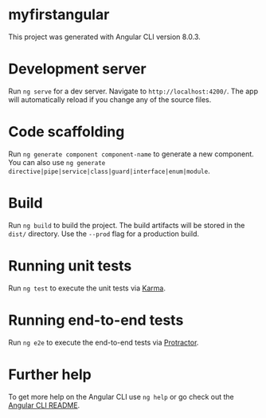 # myfirstangular

This project was generated with Angular CLI version 8.0.3.

# Development server

Run <code>ng serve</code> for a dev server. Navigate to <code>http://localhost:4200/</code>. The app will automatically reload if you change any of the source files.

# Code scaffolding

Run <code>ng generate component component-name</code> to generate a new component. You can also use <code>ng generate directive|pipe|service|class|guard|interface|enum|module</code>.

# Build

Run <code>ng build</code> to build the project. The build artifacts will be stored in the <code>dist/</code> directory. Use the <code>--prod</code> flag for a production build.

# Running unit tests

Run <code>ng test</code> to execute the unit tests via <a href="https://karma-runner.github.io">Karma</a>.

# Running end-to-end tests

Run <code>ng e2e</code> to execute the end-to-end tests via <a href="http://www.protractortest.org/">Protractor</a>.

# Further help

To get more help on the Angular CLI use <code>ng help</code> or go check out the <a href="https://github.com/angular/angular-cli/blob/master/README.md">Angular CLI README</a>.
